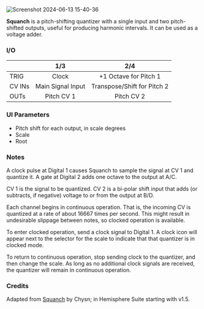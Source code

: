 ![Screenshot 2024-06-13 15-40-36](https://github.com/djphazer/O_C-Phazerville/assets/109086194/1a6bca7f-bf52-48b7-8b78-eca85b53700c)

**Squanch** is a pitch-shifting quantizer with a single input and two pitch-shifted outputs, useful for producing harmonic intervals. It can be used as a voltage adder.

### I/O

|        | 1/3 | 2/4 |
| ------ | :-: | :-: |
| TRIG   | Clock | +1 Octave for Pitch 1 |
| CV INs | Main Signal Input | Transpose/Shift for Pitch 2 |
| OUTs   | Pitch CV 1 | Pitch CV 2 |


### UI Parameters
* Pitch shift for each output, in scale degrees
* Scale
* Root

### Notes
A clock pulse at Digital 1 causes Squanch to sample the signal at CV 1 and quantize it. A gate at Digital 2 adds one octave to the output at A/C.

CV 1 is the signal to be quantized. CV 2 is a bi-polar shift input that adds (or subtracts, if negative) voltage to or from the output at B/D.

Each channel begins in continuous operation. That is, the incoming CV is quantized at a rate of about 16667 times per second. This might result in undesirable slippage between notes, so clocked operation is available.

To enter clocked operation, send a clock signal to Digital 1. A clock icon will appear next to the selector for the scale to indicate that that quantizer is in clocked mode.

To return to continuous operation, stop sending clock to the quantizer, and then change the scale. As long as no additional clock signals are received, the quantizer will remain in continuous operation.

### Credits
Adapted from [Squanch](https://github.com/Chysn/O_C-HemisphereSuite/wiki/Squanch---Shifting-Quantizer) by Chysn; in Hemisphere Suite starting with v1.5.
